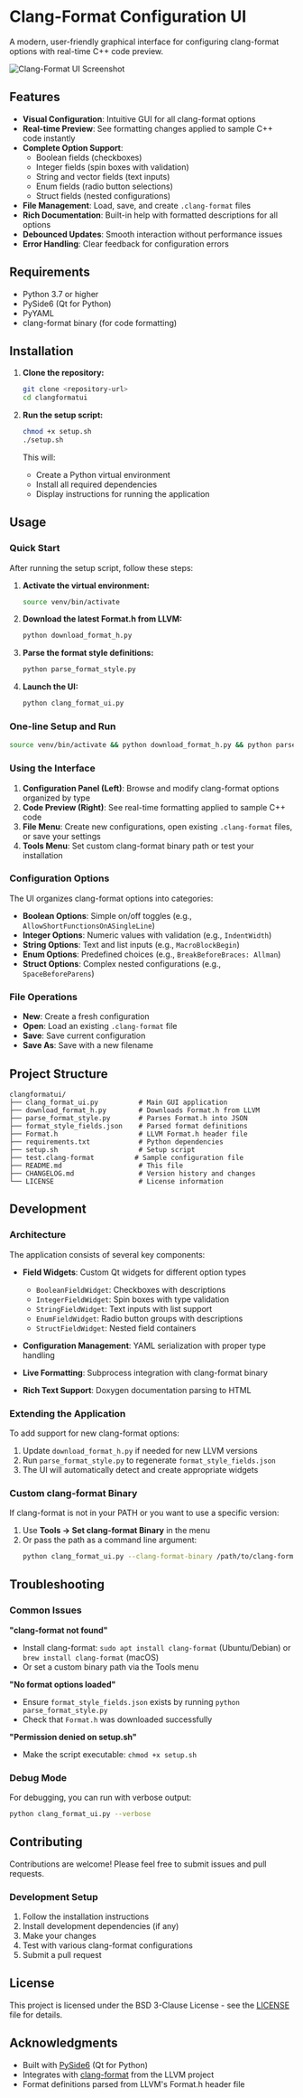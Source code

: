 # Clang-Format Configuration UI

A modern, user-friendly graphical interface for configuring clang-format options with real-time C++ code preview.

![Clang-Format UI Screenshot](https://via.placeholder.com/800x400/2c3e50/ffffff?text=Clang-Format+UI)

## Features

- **Visual Configuration**: Intuitive GUI for all clang-format options
- **Real-time Preview**: See formatting changes applied to sample C++ code instantly
- **Complete Option Support**: 
  - Boolean fields (checkboxes)
  - Integer fields (spin boxes with validation)
  - String and vector fields (text inputs)
  - Enum fields (radio button selections)
  - Struct fields (nested configurations)
- **File Management**: Load, save, and create `.clang-format` files
- **Rich Documentation**: Built-in help with formatted descriptions for all options
- **Debounced Updates**: Smooth interaction without performance issues
- **Error Handling**: Clear feedback for configuration errors

## Requirements

- Python 3.7 or higher
- PySide6 (Qt for Python)
- PyYAML
- clang-format binary (for code formatting)

## Installation

1. **Clone the repository:**
   ```bash
   git clone <repository-url>
   cd clangformatui
   ```

2. **Run the setup script:**
   ```bash
   chmod +x setup.sh
   ./setup.sh
   ```

   This will:
   - Create a Python virtual environment
   - Install all required dependencies
   - Display instructions for running the application

## Usage

### Quick Start

After running the setup script, follow these steps:

1. **Activate the virtual environment:**
   ```bash
   source venv/bin/activate
   ```

2. **Download the latest Format.h from LLVM:**
   ```bash
   python download_format_h.py
   ```

3. **Parse the format style definitions:**
   ```bash
   python parse_format_style.py
   ```

4. **Launch the UI:**
   ```bash
   python clang_format_ui.py
   ```

### One-line Setup and Run
```bash
source venv/bin/activate && python download_format_h.py && python parse_format_style.py && python clang_format_ui.py
```

### Using the Interface

1. **Configuration Panel (Left)**: Browse and modify clang-format options organized by type
2. **Code Preview (Right)**: See real-time formatting applied to sample C++ code
3. **File Menu**: Create new configurations, open existing `.clang-format` files, or save your settings
4. **Tools Menu**: Set custom clang-format binary path or test your installation

### Configuration Options

The UI organizes clang-format options into categories:

- **Boolean Options**: Simple on/off toggles (e.g., `AllowShortFunctionsOnASingleLine`)
- **Integer Options**: Numeric values with validation (e.g., `IndentWidth`)
- **String Options**: Text and list inputs (e.g., `MacroBlockBegin`)
- **Enum Options**: Predefined choices (e.g., `BreakBeforeBraces: Allman`)
- **Struct Options**: Complex nested configurations (e.g., `SpaceBeforeParens`)

### File Operations

- **New**: Create a fresh configuration
- **Open**: Load an existing `.clang-format` file
- **Save**: Save current configuration
- **Save As**: Save with a new filename

## Project Structure

```
clangformatui/
├── clang_format_ui.py          # Main GUI application
├── download_format_h.py        # Downloads Format.h from LLVM
├── parse_format_style.py       # Parses Format.h into JSON
├── format_style_fields.json    # Parsed format definitions
├── Format.h                    # LLVM Format.h header file
├── requirements.txt            # Python dependencies
├── setup.sh                    # Setup script
├── test.clang-format          # Sample configuration file
├── README.md                   # This file
├── CHANGELOG.md                # Version history and changes
└── LICENSE                     # License information
```

## Development

### Architecture

The application consists of several key components:

- **Field Widgets**: Custom Qt widgets for different option types
  - `BooleanFieldWidget`: Checkboxes with descriptions
  - `IntegerFieldWidget`: Spin boxes with type validation
  - `StringFieldWidget`: Text inputs with list support
  - `EnumFieldWidget`: Radio button groups with descriptions
  - `StructFieldWidget`: Nested field containers

- **Configuration Management**: YAML serialization with proper type handling
- **Live Formatting**: Subprocess integration with clang-format binary
- **Rich Text Support**: Doxygen documentation parsing to HTML

### Extending the Application

To add support for new clang-format options:

1. Update `download_format_h.py` if needed for new LLVM versions
2. Run `parse_format_style.py` to regenerate `format_style_fields.json`
3. The UI will automatically detect and create appropriate widgets

### Custom clang-format Binary

If clang-format is not in your PATH or you want to use a specific version:

1. Use **Tools → Set clang-format Binary** in the menu
2. Or pass the path as a command line argument:
   ```bash
   python clang_format_ui.py --clang-format-binary /path/to/clang-format
   ```

## Troubleshooting

### Common Issues

**"clang-format not found"**
- Install clang-format: `sudo apt install clang-format` (Ubuntu/Debian) or `brew install clang-format` (macOS)
- Or set a custom binary path via the Tools menu

**"No format options loaded"**
- Ensure `format_style_fields.json` exists by running `python parse_format_style.py`
- Check that `Format.h` was downloaded successfully

**"Permission denied on setup.sh"**
- Make the script executable: `chmod +x setup.sh`

### Debug Mode

For debugging, you can run with verbose output:
```bash
python clang_format_ui.py --verbose
```

## Contributing

Contributions are welcome! Please feel free to submit issues and pull requests.

### Development Setup

1. Follow the installation instructions
2. Install development dependencies (if any)
3. Make your changes
4. Test with various clang-format configurations
5. Submit a pull request

## License

This project is licensed under the BSD 3-Clause License - see the [LICENSE](LICENSE) file for details.

## Acknowledgments

- Built with [PySide6](https://www.qt.io/qt-for-python) (Qt for Python)
- Integrates with [clang-format](https://clang.llvm.org/docs/ClangFormat.html) from the LLVM project
- Format definitions parsed from LLVM's Format.h header file
